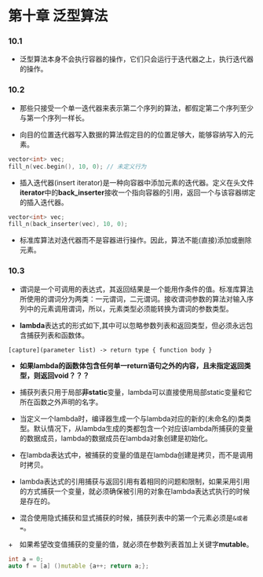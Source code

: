 # 第十章 泛型算法

### 10.1

+ 泛型算法本身不会执行容器的操作，它们只会运行于迭代器之上，执行迭代器的操作。


### 10.2

+ 那些只接受一个单一迭代器来表示第二个序列的算法，都假定第二个序列至少与第一个序列一样长。

+ 向目的位置迭代器写入数据的算法假定目的的位置足够大，能够容纳写入的元素。
```c++
vector<int> vec;
fill_n(vec.begin(), 10, 0); // 未定义行为
```

+ 插入迭代器(insert iterator)是一种向容器中添加元素的迭代器。定义在头文件**iterator**中的**back_inserter**接收一个指向容器的引用，返回一个与该容器绑定的插入迭代器。
```c++
vector<int> vec;
fill_n(back_inserter(vec), 10, 0);
```

+ 标准库算法对迭代器而不是容器进行操作。因此，算法不能(直接)添加或删除元素。


### 10.3

+ 谓词是一个可调用的表达式，其返回结果是一个能用作条件的值。标准库算法所使用的谓词分为两类：一元谓词，二元谓词。接收谓词参数的算法对输入序列中的元素调用谓词，所以，元素类型必须能转换为谓词的参数类型。

+ **lambda**表达式的形式如下,其中可以忽略参数列表和返回类型，但必须永远包含捕获列表和函数体。
```
[capture](parameter list) -> return type { function body }
```

+ **如果lambda的函数体包含任何单一return语句之外的内容，且未指定返回类型，则返回void？？？**

+ 捕获列表只用于局部**非static**变量，lambda可以直接使用局部static变量和它所在函数之外声明的名字。

+ 当定义一个lambda时，编译器生成一个与lambda对应的新的(未命名的)类类型。默认情况下，从lambda生成的类都包含一个对应该lambda所捕获的变量的数据成员，lambda的数据成员在lambda对象创建是初始化。

+ 在lambda表达式中，被捕获的变量的值是在lambda创建是拷贝，而不是调用时拷贝。

+ lambda表达式的引用捕获与返回引用有着相同的问题和限制，如果采用引用的方式捕获一个变量，就必须确保被引用的对象在lambda表达式执行的时候是存在的。

+ 混合使用隐式捕获和显式捕获的时候，捕获列表中的第一个元素必须是`&或者=`。

+　如果希望改变值捕获的变量的值，就必须在参数列表首加上关键字**mutable**。
```c++
int a = 0;
auto f = [a] ()mutable {a++; return a;};
```
